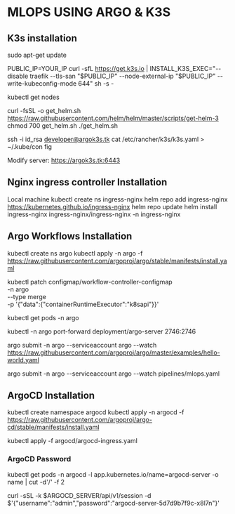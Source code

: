 # MLOPS USING ARGO & K3S

## K3s installation
sudo apt-get update

PUBLIC_IP=YOUR_IP
curl -sfL https://get.k3s.io | INSTALL_K3S_EXEC="--disable traefik --tls-san "$PUBLIC_IP" --node-external-ip "$PUBLIC_IP" --write-kubeconfig-mode 644" sh -s -

kubectl get nodes

curl -fsSL -o get_helm.sh https://raw.githubusercontent.com/helm/helm/master/scripts/get-helm-3
chmod 700 get_helm.sh
./get_helm.sh



ssh -i id_rsa developer@argok3s.tk cat /etc/rancher/k3s/k3s.yaml > ~/.kube/con
fig

Modify
server: https://argok3s.tk:6443

## Nginx ingress controller Installation
Local machine
kubectl create ns ingress-nginx
helm repo add ingress-nginx https://kubernetes.github.io/ingress-nginx 
helm repo update 
helm install ingress-nginx ingress-nginx/ingress-nginx -n ingress-nginx


## Argo Workflows Installation

kubectl create ns argo
kubectl apply -n argo -f https://raw.githubusercontent.com/argoproj/argo/stable/manifests/install.yaml



kubectl patch configmap/workflow-controller-configmap \
-n argo \
--type merge \
-p '{"data":{"containerRuntimeExecutor":"k8sapi"}}'

kubectl get pods -n argo

kubectl -n argo port-forward deployment/argo-server 2746:2746


argo submit -n argo --serviceaccount argo --watch https://raw.githubusercontent.com/argoproj/argo/master/examples/hello-world.yaml

argo submit -n argo --serviceaccount argo --watch pipelines/mlops.yaml


## ArgoCD Installation
kubectl create namespace argocd
kubectl apply -n argocd -f https://raw.githubusercontent.com/argoproj/argo-cd/stable/manifests/install.yaml


kubectl apply -f argocd/argocd-ingress.yaml

### ArgoCD Password
kubectl get pods -n argocd -l app.kubernetes.io/name=argocd-server -o name | cut -d'/' -f 2

curl -sSL -k $ARGOCD_SERVER/api/v1/session -d $'{"username":"admin","password":"argocd-server-5d7d9b7f9c-x8l7n"}'

